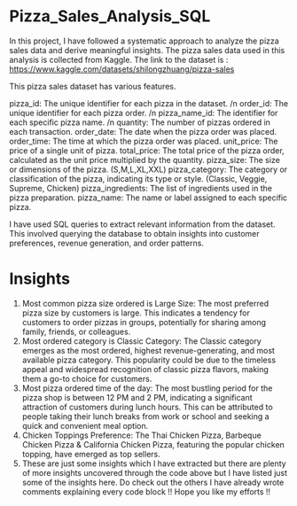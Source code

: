 # Pizza_Sales_Analysis_SQL

In this project, I have followed a systematic approach to analyze the pizza sales data and derive meaningful insights.
The pizza sales data used in this analysis is collected from Kaggle. The link to the dataset is : https://www.kaggle.com/datasets/shilongzhuang/pizza-sales

This pizza sales dataset has various features.

pizza_id: The unique identifier for each pizza in the dataset. /n
order_id: The unique identifier for each pizza order. /n
pizza_name_id: The identifier for each specific pizza name. /n
quantity: The number of pizzas ordered in each transaction.
order_date: The date when the pizza order was placed.
order_time: The time at which the pizza order was placed.
unit_price: The price of a single unit of pizza.
total_price: The total price of the pizza order, calculated as the unit price multiplied by the quantity.
pizza_size: The size or dimensions of the pizza. (S,M,L,XL,XXL)
pizza_category: The category or classification of the pizza, indicating its type or style. (Classic, Veggie, Supreme, Chicken)
pizza_ingredients: The list of ingredients used in the pizza preparation.
pizza_name: The name or label assigned to each specific pizza.

I have used SQL queries to extract relevant information from the dataset. This involved querying the database to obtain insights into customer preferences, revenue generation, and order patterns.
 
# Insights

1) Most common pizza size ordered is Large Size: The most preferred pizza size by customers is large. This indicates a tendency for customers to order pizzas in groups, potentially for sharing among family, friends, or colleagues.
2) Most ordered category is Classic Category: The Classic category emerges as the most ordered, highest revenue-generating, and most available pizza category. This popularity could be due to the timeless appeal and widespread recognition of classic pizza flavors, making them a go-to choice for customers.
3) Most pizza ordered time of the day: The most bustling period for the pizza shop is between 12 PM and 2 PM, indicating a significant attraction of customers during lunch hours. This can be attributed to people taking their lunch breaks from work or school and seeking a quick and convenient meal option.
4) Chicken Toppings Preference: The Thai Chicken Pizza, Barbeque Chicken Pizza & California Chicken Pizza, featuring the popular chicken topping, have emerged as top sellers.
5) These are just some insights which I have extracted but there are plenty of more insights uncovered through the code above but I have listed just some of the insights here. Do check out the others I have already wrote comments explaining every code block !! Hope you like my efforts !!
